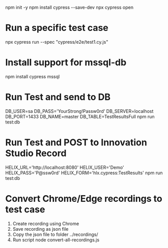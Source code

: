 npm init -y
npm install cypress --save-dev
npx cypress open

# Run a specific test case
npx cypress run --spec "cypress/e2e/test1.cy.js"

# Install support for mssql-db
npm install cypress mssql

# Run Test and send to DB
DB_USER=sa DB_PASS='YourStrong!Passw0rd' DB_SERVER=localhost DB_PORT=1433 DB_NAME=master DB_TABLE=TestResultsFull npm run test:db

# Run Test and POST to Innovation Studio Record
HELIX_URL='http://localhost:8080' HELIX_USER='Demo' HELIX_PASS='P@ssw0rd' HELIX_FORM='hlx.cypress:TestResults' npm run test:db


# Convert Chrome/Edge recordings to test case
1. Create recording using Chrome
2. Save recording as json file
3. Copy the json file to folder ../recordings/
4. Run script 
    node convert-all-recordings.js